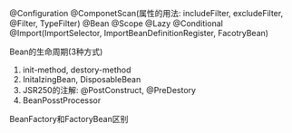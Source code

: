 @Configuration
@ComponetScan(属性的用法: includeFilter, excludeFilter, @Filter, TypeFilter)
@Bean
@Scope
@Lazy
@Conditional
@Import(ImportSelector, ImportBeanDefinitionRegister, FacotryBean)

Bean的生命周期(3种方式)
1. init-method, destory-method
2. InitalzingBean, DisposableBean
3. JSR250的注解: @PostConstruct, @PreDestory
4. BeanPosstProcessor



BeanFactory和FactoryBean区别